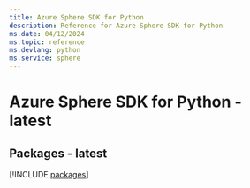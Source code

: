 ```yaml
---
title: Azure Sphere SDK for Python
description: Reference for Azure Sphere SDK for Python
ms.date: 04/12/2024
ms.topic: reference
ms.devlang: python
ms.service: sphere
---
```

# Azure Sphere SDK for Python - latest
## Packages - latest
[!INCLUDE [packages](sphere-index.md)]
